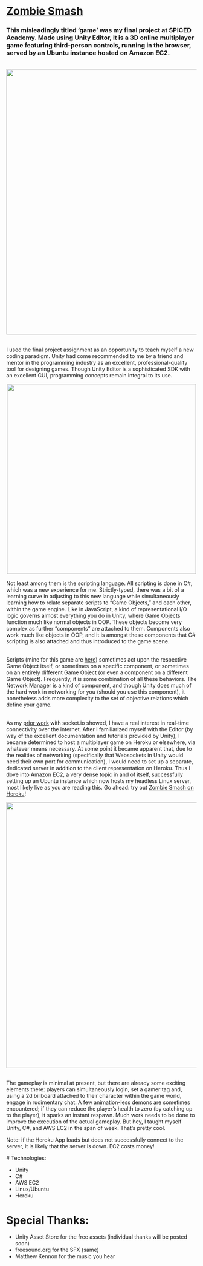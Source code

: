 # <a href="https://unitymp.herokuapp.com">Zombie Smash</a>

<h3>This misleadingly titled ‘game’ was my final project at SPICED Academy. Made using Unity Editor, it is a 3D online multiplayer game featuring third-person controls, running in the browser, served by an Ubuntu instance hosted on Amazon EC2.</h3>
<br>
<div align="center">
<img src="https://s3.amazonaws.com/fluxlymoppings/pics/Unity1.PNG" width=700>
</div>
<br>

I used the final project assignment as an opportunity to teach myself a new coding paradigm. Unity had come recommended to me by a friend and mentor in the programming industry as an excellent, professional-quality tool for designing games. Though Unity Editor is a sophisticated SDK with an excellent GUI, programming concepts remain integral to its use.
<br>

<div align="center">
<img src="https://s3.amazonaws.com/fluxlymoppings/pics/Unity2.PNG" width=500>
</div>
<br>
Not least among them is the scripting language. All scripting is done in C#, which was a new experience for me. Strictly-typed, there was a bit of a learning curve in adjusting to this new language while simultaneously learning how to relate separate scripts to “Game Objects,” and each other, within the game engine. Like in JavaScript, a kind of representational I/O logic governs almost everything you do in Unity, where Game Objects function much like normal objects in OOP. These objects become very complex as further “components” are attached to them. Components also work much like objects in OOP, and it is amongst these components that C# scripting is also attached and thus introduced to the game scene. 
<br><br>

Scripts (mine for this game are <a href="https://github.com/mullinb/ZombieSmash/tree/master/Assets/Local%20Materials">here</a>) sometimes act upon the respective Game Object itself, or sometimes on a specific component, or sometimes on an entirely different Game Object (or even a component on a different Game Object). Frequently, it is some combination of all these behaviors. The Network Manager is a kind of component, and though Unity does much of the hard work in networking for you (should you use this component), it nonetheless adds more complexity to the set of objective relations which define your game.
<br>
<br>

As my <a href="https://github.com/mullinb/Godzone">prior work</a> with socket.io showed, I have a real interest in real-time connectivity over the internet. After I familiarized myself with the Editor (by way of the excellent documentation and tutorials provided by Unity), I became determined to host a multiplayer game on Heroku or elsewhere, via whatever means necessary. At some point it became apparent that, due to the realities of networking (specifically that Websockets in Unity would need their own port for communication), I would need to set up a separate, dedicated server in addition to the client representation on Heroku. Thus I dove into Amazon EC2, a very dense topic in and of itself, successfully setting up an Ubuntu instance which now hosts my headless Linux server, most likely live as you are reading this. Go ahead: try out <a href="https://unitymp.herokuapp.com">Zombie Smash on Heroku</a>!
<br>

<div align="center">
<img src="https://s3.amazonaws.com/fluxlymoppings/pics/Unity3.png" width=700>
</div>

<br>

The gameplay is minimal at present, but there are already some exciting elements there: players can simultaneously login, set a gamer tag and, using a 2d billboard attached to their character within the game world, engage in rudimentary chat. A few animation-less demons are sometimes encountered; if they can reduce the player’s health to zero (by catching up to the player), it sparks an instant respawn. Much work needs to be done to improve the execution of the actual gameplay. But hey, I taught myself Unity, C#, and AWS EC2 in the span of week. That’s pretty cool.
<p>
Note: if the Heroku App loads but does not successfully connect to the server, it is likely that the server is down. EC2 costs money!
</p>
# Technologies: 
<ul>
<li> Unity </li>
<li> C# </li>
<li> AWS EC2 </li>
<li> Linux/Ubuntu </li>
<li> Heroku </li>
</ul>

# Special Thanks:
<ul>
<li> Unity Asset Store for the free assets (individual thanks will be posted soon) </li>
<li> freesound.org for the SFX (same) </li>
<li> Matthew Kennon for the music you hear </li>
</ul>

